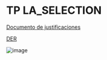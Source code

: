 # TP LA_SELECTION
[Documento de justificaciones](https://docs.google.com/document/d/18kFMr6m4xoxjFtWsFS3HDZZ1Aci3Pl2cfv-5xQu5MdM/edit?tab=t.0)

[DER](https://app.diagrams.net/#G1K1A8aTUYMCSfvHJ-wehqRZgLs6yR8Z5v#%7B%22pageId%22%3A%22AUfVt5vFGkVEHlC1tCSD%22%7D)

![image](https://github.com/user-attachments/assets/f6e5a3ba-714f-4e6a-b895-594ddd915a27)
